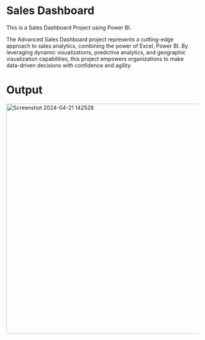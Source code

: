 # Sales Dashboard

This is a Sales Dashboard Project using Power BI.

The Advanced Sales Dashboard project represents a cutting-edge approach to sales analytics, combining the power of Excel, Power BI. By leveraging dynamic visualizations, predictive analytics, and geographic visualization capabilities, this project empowers organizations to make data-driven decisions with confidence and agility.

# Output

<img width="603" alt="Screenshot 2024-04-21 142528" src="https://github.com/purnchand/Sales-Dashboard/assets/117894875/d1354ded-3594-4f5e-8e6b-3bcefb9516b4">
